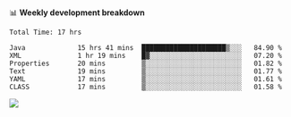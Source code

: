 

📊 **Weekly development breakdown**
<!--START_SECTION:waka-->

```text
Total Time: 17 hrs

Java             15 hrs 41 mins  █████████████████████▒░░░   84.90 %
XML              1 hr 19 mins    █▓░░░░░░░░░░░░░░░░░░░░░░░   07.20 %
Properties       20 mins         ▒░░░░░░░░░░░░░░░░░░░░░░░░   01.82 %
Text             19 mins         ▒░░░░░░░░░░░░░░░░░░░░░░░░   01.77 %
YAML             17 mins         ▒░░░░░░░░░░░░░░░░░░░░░░░░   01.61 %
CLASS            17 mins         ▒░░░░░░░░░░░░░░░░░░░░░░░░   01.58 %
```

<!--END_SECTION:waka-->

<p align="left" dir="auto">
  <a href="#">
    <img src="https://github-readme-stats.vercel.app/api?username=JiHongYuan&show_icons=true&inc">
  </a>
</p>
